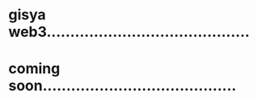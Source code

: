 # gisya web3...........................................
# coming soon.........................................
